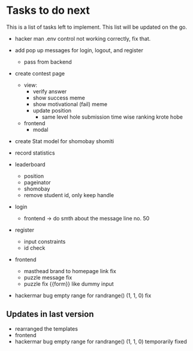 # Tasks to do next

This is a list of tasks left to implement. This list will be updated on the go.

* hacker man .env control not working correctly, fix that.
* add pop up messages for login, logout, and register 
    * pass from backend
* create contest page 
    * view:
        * verify answer
        * show success meme
        * show motivational (fail) meme
        * update position
            * same level hole submission time wise ranking krote hobe
    * frontend
        * modal
* create Stat model for shomobay shomiti
* record statistics
* leaderboard 
    * position
    * pageinator
    * shomobay
    * remove student id, only keep handle  
* login 
    * frontend -> do smth about the message line no. 50 
* register
    * input constraints
    * id check 
    
* frontend
    * masthead brand to homepage link fix
    * puzzle message fix
    * puzzle fix {{form}} like dummy input
    
* hackermar bug empty range for randrange() (1, 1, 0) fix 

    

## Updates in last version
* rearranged the templates 
* frontend
* hackermar bug empty range for randrange() (1, 1, 0) temporarily fixed